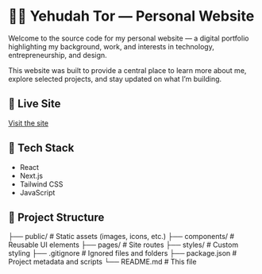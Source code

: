 # 🧑‍💻 Yehudah Tor — Personal Website

Welcome to the source code for my personal website — a digital portfolio highlighting my background, work, and interests in technology, entrepreneurship, and design.

This website was built to provide a central place to learn more about me, explore selected projects, and stay updated on what I’m building.

## 🔗 Live Site

[Visit the site](https://yehudahtor.com)

## 🚀 Tech Stack

- React
- Next.js
- Tailwind CSS
- JavaScript

## 📁 Project Structure

├── public/ # Static assets (images, icons, etc.)
├── components/ # Reusable UI elements
├── pages/ # Site routes
├── styles/ # Custom styling
├── .gitignore # Ignored files and folders
├── package.json # Project metadata and scripts
└── README.md # This file
